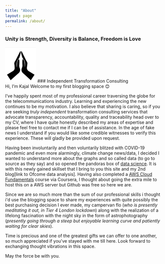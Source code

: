 ```yaml
---
title: "About"
layout: page
permalink: /about/
---
```


### Unity is Strength, Diversity is Balance, Freedom is Love  

<img src="/assets/img/docs/namaste.jpg" width="100">
###  Independent Transformation Consulting

<div class=text-justify>
Hi, I’m Kajal  
Welcome to my first blogging space 😊  

I’ve happily spent most of my professional career traversing the globe for the telecommunications industry. Learning  and experiencing the new continues to be my motivation. I also believe that sharing is caring, so if you are seeking  *truly independent* transformation consulting services that advocate transparency, accountability, quality and traceability head over to my CV, where I have quite honestly described my areas of expertise and please feel free to contact me if I can be of assistance. In the age of fake news I understand if you would like some credible witnesses to verify this experience. These will gladly be provided upon request.  

Having been involuntarily and then voluntarily blitzed with COVID-19 pandemic and even more alarmingly, climate change news/data, I decided I wanted to understand more about the graphs and so called data (to go to source as they say) and so opened the pandoras box of [data science](https://github.com/h4ppyd4ys/h4ppyd4ys.github.io/blob/main/assets/img/docs/DSFoundation.png).  It is with this newly gained skillset that I bring to you this site and my 2nd blog[link to Ofcome data analysis]. Having also completed a [AWS Cloud Fundamentals](https://github.com/h4ppyd4ys/h4ppyd4ys.github.io/blob/main/assets/img/docs/AWSFund.jpg) course via Coursera, I thought about going the extra mile to host this on a AWS server but Github was free so here we are.  

Since we are so much more than the sum of our professional skills i thought i'd use the blogging space to share my experiences with quite possibly the best purchasing decision I ever made, my campervan flo (*who is presently meditating it out, in Tier 4 London lockdown*) along with the realization of a lifelong fascination with the night sky in the form of astrophotography (*presently going through a steep but enjoyable learning curve and patiently waiting for clear skies*).  

Time is precious and one of the greatest gifts we can offer to one another, so much appreciated if you've stayed with me till here. Look forward to exchanging thought vibrations in this space.

May the force be with you.
</div>

